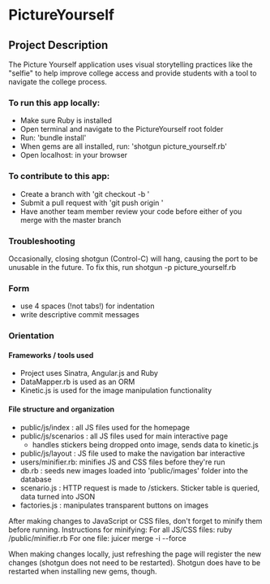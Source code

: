PictureYourself
===============

## Project Description
The Picture Yourself application uses visual storytelling practices like the "selfie" to help improve college access and provide students with a tool to navigate the college process. 

### To run this app locally: 

- Make sure Ruby is installed 
- Open terminal and navigate to the PictureYourself root folder
- Run: 'bundle install'
- When gems are all installed, run: 'shotgun picture_yourself.rb'
- Open localhost: <port number given in terminal> in your browser

### To contribute to this app:

- Create a branch with 'git checkout -b <name of branch>'
- Submit a pull request with 'git push origin <name of branch>'
- Have another team member review your code before either of you merge with the master branch

### Troubleshooting
Occasionally, closing shotgun (Control-C) will hang, causing the port to be unusable in the future.
To fix this, run shotgun -p <port number> picture_yourself.rb

### Form
- use 4 spaces (!not tabs!) for indentation
- write descriptive commit messages

### Orientation

#### Frameworks / tools used
  - Project uses Sinatra, Angular.js and Ruby
  - DataMapper.rb is used as an ORM
  - Kinetic.js is used for the image manipulation functionality


#### File structure and organization

  - public/js/index  : all JS files used for the homepage
  - public/js/scenarios : all JS files used for main interactive page
      - handles stickers being dropped onto image, sends data to kinetic.js   
  - public/js/layout : JS file used to make the navigation bar interactive
  - users/minifier.rb: minifies JS and CSS files before they're run 
  - db.rb : seeds new images loaded into 'public/images' folder into the database
  - scenario.js : HTTP request is made to /stickers. Sticker table is queried, data turned into JSON
  - factories.js : manipulates transparent buttons on images
  

After making changes to JavaScript or CSS files, don't forget to minify them before running.
Instructions for minifying: 
For all JS/CSS files: ruby /public/minifier.rb
For one file: juicer merge -i <name of file> --force 


When making changes locally, just refreshing the page will register the new changes (shotgun does not need to be restarted).
Shotgun does have to be restarted when installing new gems, though.
